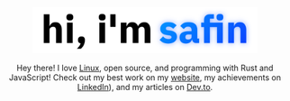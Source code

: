 <p align="center">
  <img src="./assets/intro.svg" width="400px" />
</p>

<p align="center">
Hey there! I love <a href="https://github.com/safinsingh/dot">Linux</a>, open source, and programming with Rust and JavaScript! Check out my best work on my <a href="https://safin.dev">website</a>, my achievements on <a href="https://www.linkedin.com/in/safinsingh">LinkedIn</a>), and my articles on <a href="https://dev.to/safinsingh">Dev.to</a>.
</p>
